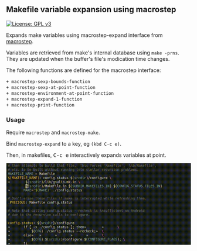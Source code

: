 ## Makefile variable expansion using macrostep

[![License: GPL v3](https://img.shields.io/badge/License-GPLv3-blue.svg)](https://www.gnu.org/licenses/gpl-3.0)

Expands make variables using macrostep-expand interface from [macrostep](https://github.com/emacsorphanage/macrostep).

Variables are retrieved from make's internal database using `make -prns`. They
are updated when the buffer's file's modication time changes.

The following functions are defined for the macrostep interface:

	+ macrostep-sexp-bounds-function
	+ macrostep-sexp-at-point-function
	+ macrostep-environment-at-point-function
	+ macrostep-expand-1-function
	+ macrostep-print-function

### Usage

Require `macrostep` and `macrostep-make`.

Bind `macrostep-expand` to a key, eg `(kbd C-c e)`.

Then, in makefiles, <kbd>C-c e</kbd> interactively expands variables at point.

![example](doc/macrostep-make.gif)
